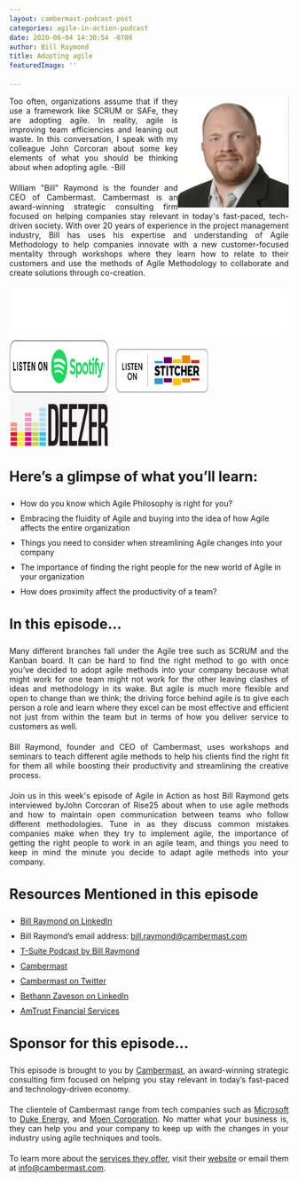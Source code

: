 ```yaml
---
layout: cambermast-podcast-post
categories: agile-in-action-podcast
date: 2020-06-04 14:30:54 -0700
author: Bill Raymond
title: Adopting agile
featuredImage: ''

---
```

<img src="/uploads/bill-raymond.png" style="float:right;" width="200"/>Too often, organizations assume that if they use a framework like SCRUM or SAFe, they are adopting agile. In reality, agile is improving team efficiencies and leaning out waste. In this conversation, I speak with my colleague John Corcoran about some key elements of what you should be thinking about when adopting agile. -Bill 

William "Bill" Raymond is the founder and CEO of Cambermast. Cambermast is an award-winning strategic consulting firm focused on helping companies stay relevant in today's fast-paced, tech-driven society. With over 20 years of experience in the project management industry, Bill has uses his expertise and understanding of Agile Methodology to help companies innovate with a new customer-focused mentality through workshops where they learn how to relate to their customers and use the methods of Agile Methodology to collaborate and create solutions through co-creation.

<iframe style="border: none" src="//html5-player.libsyn.com/embed/episode/id/14719652/height/90/theme/custom/thumbnail/yes/direction/backward/render-playlist/no/custom-color/87A93A/" height="90" width="100%" scrolling="no"  allowfullscreen webkitallowfullscreen mozallowfullscreen oallowfullscreen msallowfullscreen></iframe>

<div class="podwrap"> <a href="https://open.spotify.com/show/6ntGFKgVK1vurtfFBCCwLq" target="_blank" rel="noopener"><img class="alignnone wp-image-1313" src="/uploads/listen-spotify.png" alt="Listen to Spotify" width="180" height="95" /></a> <a href="https://www.stitcher.com/podcast/rise25-media/agile-in-action-with-bill-raymond" target="_blank" rel="noopener"> <img class="alignnone wp-image-1318" src="/uploads/sticher-min.png" alt="sticher" width="180" height="95" style="top: 6px; position: relative;" /> </a> <a href="https://www.deezer.com/show/1285692" target="_blank" rel="noopener"><img class="alignnone wp-image-1318" src="/uploads/deezer-logo.png" alt="Deezer" width="180" height="95" /></a></div>


### **Here’s a glimpse of what you’ll learn:**

* How do you know which Agile Philosophy is right for you?
* Embracing the fluidity of Agile and buying into the idea of how Agile affects the entire organization
* Things you need to consider when streamlining Agile changes into your company
* The importance of finding the right people for the new world of Agile in your organization
* How does proximity affect the productivity of a team?

### **In this episode…**

Many different branches fall under the Agile tree such as SCRUM and the Kanban board. It can be hard to find the right method to go with once you’ve decided to adopt agile methods into your company because what might work for one team might not work for the other leaving clashes of ideas and methodology in its wake. But agile is much more flexible and open to change than we think; the driving force behind agile is to give each person a role and learn where they excel can be most effective and efficient not just from within the team but in terms of how you deliver service to customers as well.

Bill Raymond, founder and CEO of Cambermast, uses workshops and seminars to teach different agile methods to help his clients find the right fit for them all while boosting their productivity and streamlining the creative process.

Join us in this week's episode of Agile in Action as host Bill Raymond gets interviewed byJohn Corcoran of Rise25 about when to use agile methods and how to maintain open communication between teams who follow different methodologies. Tune in as they discuss common mistakes companies make when they try to implement agile, the importance of getting the right people to work in an agile team, and things you need to keep in mind the minute you decide to adapt agile methods into your company.

### **Resources Mentioned in this episode**

* [Bill Raymond on LinkedIn](https://www.linkedin.com/in/williamraymond)
* Bill Raymond’s email address: [bill.raymond@cambermast.com](mailto:bill.raymond@cambermast.com)
* [T-Suite Podcast by Bill Raymond](http://techgenix.com/podcast/the-t-suite/)
* [Cambermast](https://www.cambermast.com/)
* [Cambermast on Twitter](https://twitter.com/cambermast?lang=en)
* [Bethann Zaveson on LinkedIn](https://www.linkedin.com/in/bethannzaveson)
* [AmTrust Financial Services](https://amtrustfinancial.com/)

### **Sponsor for this episode...**

This episode is brought to you by [Cambermast](https://www.cambermast.com/), an award-winning strategic consulting firm focused on helping you stay relevant in today’s fast-paced and technology-driven economy.

The clientele of Cambermast range from tech companies such as [Microsoft](https://www.microsoft.com/en-ph) to [Duke Energy](https://www.duke-energy.com/home), and [Moen Corporation](https://www.moen.com/about-moen/moen-offices). No matter what your business is, they can help you and your company to keep up with the changes in your industry using agile techniques and tools.

To learn more about the [services they offer](https://www.cambermast.com/services/), visit their [website](http://www.cambermast.com) or email them at [info@cambermast.com](mailto:info@cambermast.com).

<style>ul{list-style:disc;padding-left:20px;}p{text-align:justify;margin-bottom:20px;} ul li{margin-bottom:10px;}h3{font-size:25px;} .featured-image-section .featured-image-secondary-div{padding:20px;}.featured-image-secondary{display:none;} .podcast-post-section img{margin-left:20px;}</style>